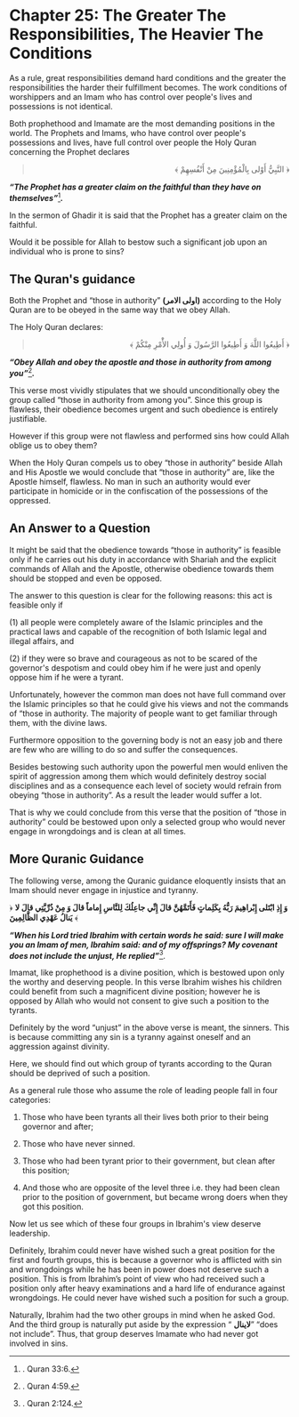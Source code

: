 Chapter 25: The Greater The Responsibilities, The Heavier The Conditions
========================================================================

As a rule, great responsibilities demand hard conditions and the greater
the responsibilities the harder their fulfillment becomes. The work
conditions of worshippers and an Imam who has control over people's
lives and possessions is not identical.

Both prophethood and Imamate are the most demanding positions in the
world. The Prophets and Imams, who have control over people's
possessions and lives, have full control over people the Holy Quran
concerning the Prophet declares

<blockquote dir="rtl">
  <p>
﴿ النَّبِيُّ أَوْلى بِالْمُؤْمِنِينَ مِنْ أَنْفُسِهِمْ ﴾
  </p>
</blockquote>

***“The Prophet has a greater claim on the faithful than they have on
themselves”***[^1]***.***

In the sermon of Ghadir it is said that the Prophet has a greater claim
on the faithful.

Would it be possible for Allah to bestow such a significant job upon an
individual who is prone to sins?

The Quran's guidance
--------------------

Both the Prophet and “those in authority” **(اولى الامر)** according to
the Holy Quran are to be obeyed in the same way that we obey Allah.

The Holy Quran declares:

<blockquote dir="rtl">
  <p>
﴿ أَطِيعُوا اللَّهَ وَ أَطِيعُوا الرَّسُولَ وَ أُولِي الأَْمْرِ
مِنْكُمْ ﴾
  </p>
</blockquote>

***“Obey Allah and obey the apostle and those in authority from among
you”***[^2]***.***

This verse most vividly stipulates that we should unconditionally obey
the group called “those in authority from among you”. Since this group
is flawless, their obedience becomes urgent and such obedience is
entirely justifiable.

However if this group were not flawless and performed sins how could
Allah oblige us to obey them?

When the Holy Quran compels us to obey “those in authority” beside Allah
and His Apostle we would conclude that “those in authority” are, like
the Apostle himself, flawless. No man in such an authority would ever
participate in homicide or in the confiscation of the possessions of the
oppressed.

An Answer to a Question
-----------------------

It might be said that the obedience towards “those in authority” is
feasible only if he carries out his duty in accordance with Shariah and
the explicit commands of Allah and the Apostle, otherwise obedience
towards them should be stopped and even be opposed.

The answer to this question is clear for the following reasons: this act
is feasible only if

(1) all people were completely aware of the Islamic principles and the
practical laws and capable of the recognition of both Islamic legal and
illegal affairs, and

(2) if they were so brave and courageous as not to be scared of the
governor's despotism and could obey him if he were just and openly
oppose him if he were a tyrant.

Unfortunately, however the common man does not have full command over
the Islamic principles so that he could give his views and not the
commands of “those in authority. The majority of people want to get
familiar through them, with the divine laws.

Furthermore opposition to the governing body is not an easy job and
there are few who are willing to do so and suffer the consequences.

Besides bestowing such authority upon the powerful men would enliven the
spirit of aggression among them which would definitely destroy social
disciplines and as a consequence each level of society would refrain
from obeying “those in authority”. As a result the leader would suffer a
lot.

That is why we could conclude from this verse that the position of
“those in authority” could be bestowed upon only a selected group who
would never engage in wrongdoings and is clean at all times.

More Quranic Guidance
---------------------

The following verse, among the Quranic guidance eloquently insists that
an Imam should never engage in injustice and tyranny.

﴿ **وَ إِذِ ابْتَلى إِبْراهِيمَ رَبُّهُ بِكَلِماتٍ فَأَتَمَّهُنَّ قالَ
إِنِّي جاعِلُكَ لِلنَّاسِ إِماماً قالَ وَ مِنْ ذُرِّيَّتِي قالَ لا
يَنالُ عَهْدِي الظَّالِمِينَ** ﴾

***“When his Lord tried Ibrahim with certain words he said: sure I will
make you an Imam of men, Ibrahim said: and of my offsprings? My covenant
does not include the unjust, He replied”***[^3].

Imamat, like prophethood is a divine position, which is bestowed upon
only the worthy and deserving people. In this verse Ibrahim wishes his
children could benefit from such a magnificent divine position; however
he is opposed by Allah who would not consent to give such a position to
the tyrants.

Definitely by the word “unjust” in the above verse is meant, the
sinners. This is because committing any sin is a tyranny against oneself
and an aggression against divinity.

Here, we should find out which group of tyrants according to the Quran
should be deprived of such a position.

As a general rule those who assume the role of leading people fall in
four categories:

1. Those who have been tyrants all their lives both prior to their being
governor and after;

2. Those who have never sinned.

3. Those who had been tyrant prior to their government, but clean after
this position;

4. And those who are opposite of the level three i.e. they had been
clean prior to the position of government, but became wrong doers when
they got this position.

Now let us see which of these four groups in Ibrahim's view deserve
leadership.

Definitely, Ibrahim could never have wished such a great position for
the first and fourth groups, this is because a governor who is afflicted
with sin and wrongdoings while he has been in power does not deserve
such a position. This is from Ibrahim’s point of view who had received
such a position only after heavy examinations and a hard life of
endurance against wrongdoings. He could never have wished such a
position for such a group.

Naturally, Ibrahim had the two other groups in mind when he asked God.
And the third group is naturally put aside by the expression “
**لاينال**” “does not include”. Thus, that group deserves Imamate who
had never got involved in sins.

[^1]: . Quran 33:6.

[^2]: . Quran 4:59.

[^3]: . Quran 2:124.


